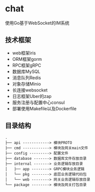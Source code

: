 # chat
使用Go基于WebSocket的IM系统

## 技术框架
* web框架iris
* ORM框架gorm
* RPC框架gRPC
* 数据库MySQL
* 消息队列Redis
* 对象存储Minio
* 长连接websocket
* 日志框架Uber的zap
* 服务注册与配置中心consul
* 部署使用Makefile以及Dockerfile 

## 目录结构
```FILE
.
├── api ------------> 模块PROTO
├── cmd ------------> 模块及网关main文件
├── config ---------> 配置文件
├── database -------> 数据库文件存放目录
├── internal -------> 业务逻辑存放目录
│   ├── app --------> GRPC模块业务逻辑
│   └── pkg --------> 底层业务逻辑代码包
│   └── web --------> 网关业务逻辑存放目录
└── package --------> 模块及网关打包目录
```